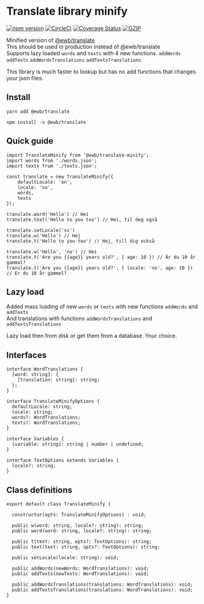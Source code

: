 # Translate library minify

[![npm version](https://badge.fury.io/js/%40ewb%2Ftranslate-minify.svg)](https://badge.fury.io/js/%40ewb%2Ftranslate-minify)
[![CircleCI](https://circleci.com/gh/EmilsWebbod/translate-minify.svg?style=svg)](https://circleci.com/gh/EmilsWebbod/translate-minify)
[![Coverage Status](https://coveralls.io/repos/github/EmilsWebbod/translate-minify/badge.svg?branch=master)](https://coveralls.io/github/EmilsWebbod/translate-minify?branch=master)
[![GZIP](https://badgen.net/badge/gzip/723B/green)]()

Minified version of [@ewb/translate](https://github.com/EmilsWebbod/translate)  
This should be used in production instead of @ewb/translate  
Supports lazy loaded `words` and `texts` with 4 new functions. `addWords` `addTexts` `addWordsTranslations` `addTextsTranslations`

This library is much faster to lookup but has no add functions that changes your json files.

## Install

```
yarn add @ewb/translate

npm install -s @ewb/translate
```

## Quick guide

```
import TranslateMinify from '@ewb/translate-minify';
import words from './words.json';
import texts from './texts.json';

const translate = new TranslateMinify({
    defaultLocale: 'en',
    locale: 'no',
    words,
    texts
});

translate.word('Hello') // Hei
translate.text('Hello to you too') // Hei, til deg også

translate.setLocale('sv')
translate.w('Hello') // Hej
translate.t('Hello to you too') // Hej, till dig också

translate.w('Hello', 'no') // Hei
translate.t('Are you {{age}} years old?', { age: 10 }) // Är du 10 år gammal?
translate.t('Are you {{age}} years old?', { locale: 'no', age: 10 }) // Er du 10 år gammel?
```

## Lazy load

Added mass loading of new `words` or `texts` with new functions `addWords` and `addTexts`  
And translations with functions `addWordsTranslations` and `addTextsTranslations`

Lazy load then from disk or get them from a database. Your choice.

## Interfaces

```
interface WordTranslations {
  [word: string]: {
    [translation: string]: string;
  };
}

interface TranslateMinifyOptions {
  defaultLocale: string;
  locale: string;
  words?: WordTranslations;
  texts?: WordTranslations;
}

interface Variables {
  [variable: string]: string | number | undefined;
}

interface TextOptions extends Variables {
  locale?: string;
}
```

## Class definitions

```
export default class TranslateMinify {

  constructor(opts: TranslateMinifyOptions) : void;

  public w(word: string, locale?: string): string;
  public word(word: string, locale?: string): string;

  public t(text: string, opts?: TextOptions): string;
  public text(text: string, opts?: TextOptions): string;

  public setLocale(locale: string): void;

  public addWords(newWords: WordTranslations): void;
  public addTexts(newTexts: WordTranslations): void;

  public addWordsTranslations(translations: WordTranslations): void;
  public addTextsTranslations(translations: WordTranslations): void;
}
```
